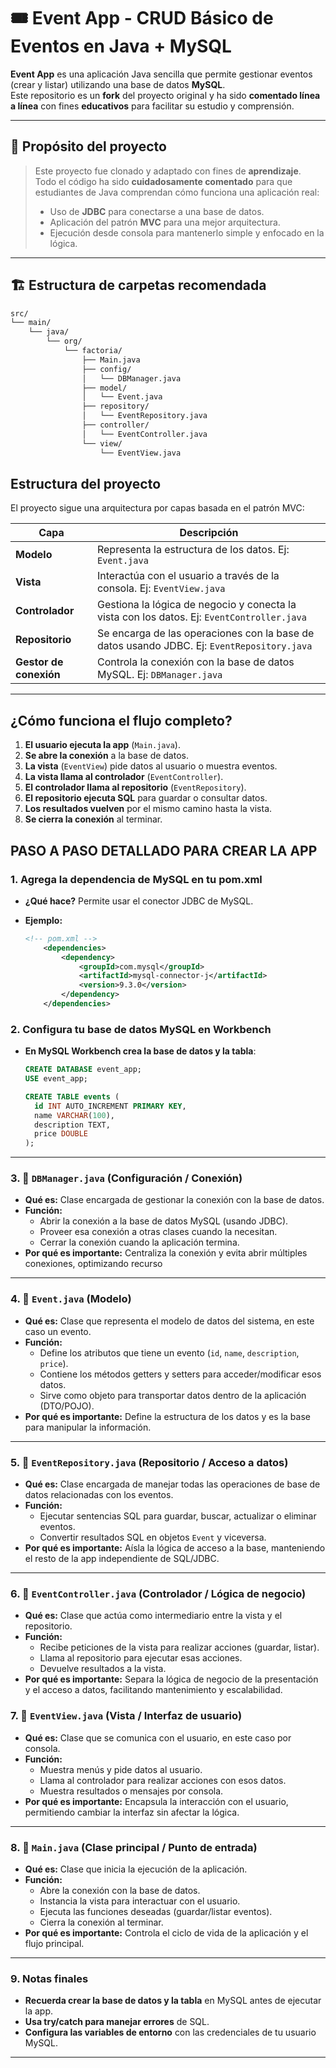 # 🎟️ Event App - CRUD Básico de Eventos en Java + MySQL

**Event App** es una aplicación Java sencilla que permite gestionar eventos (crear y listar) utilizando una base de datos **MySQL**.  
Este repositorio es un **fork** del proyecto original y ha sido **comentado línea a línea** con fines **educativos** para facilitar su estudio y comprensión.

---

## 🚀 Propósito del proyecto

> Este proyecto fue clonado y adaptado con fines de **aprendizaje**.  
> Todo el código ha sido **cuidadosamente comentado** para que estudiantes de Java comprendan cómo funciona una aplicación real:
>
> - Uso de **JDBC** para conectarse a una base de datos.
> - Aplicación del patrón **MVC** para una mejor arquitectura.
> - Ejecución desde consola para mantenerlo simple y enfocado en la lógica.

---

## 🏗️ **Estructura de carpetas recomendada**

```bash
src/
└── main/
    └── java/
        └── org/
            └── factoria/
                ├── Main.java
                ├── config/
                │   └── DBManager.java
                ├── model/
                │   └── Event.java
                ├── repository/
                │   └── EventRepository.java
                ├── controller/
                │   └── EventController.java
                └── view/
                    └── EventView.java
```
## Estructura del proyecto

El proyecto sigue una arquitectura por capas basada en el patrón MVC:

| Capa                  | Descripción                                                                 |
|-----------------------|-----------------------------------------------------------------------------|
| **Modelo**            | Representa la estructura de los datos. Ej: `Event.java`                    |
| **Vista**             | Interactúa con el usuario a través de la consola. Ej: `EventView.java`     |
| **Controlador**       | Gestiona la lógica de negocio y conecta la vista con los datos. Ej: `EventController.java` |
| **Repositorio**       | Se encarga de las operaciones con la base de datos usando JDBC. Ej: `EventRepository.java` |
| **Gestor de conexión**| Controla la conexión con la base de datos MySQL. Ej: `DBManager.java`      |

---

## **¿Cómo funciona el flujo completo?**

1. **El usuario ejecuta la app** (`Main.java`).
2. **Se abre la conexión** a la base de datos.
3. **La vista** (`EventView`) pide datos al usuario o muestra eventos.
4. **La vista llama al controlador** (`EventController`).
5. **El controlador llama al repositorio** (`EventRepository`).
6. **El repositorio ejecuta SQL** para guardar o consultar datos.
7. **Los resultados vuelven** por el mismo camino hasta la vista.
8. **Se cierra la conexión** al terminar.

## PASO A PASO DETALLADO PARA CREAR LA APP

### 1. **Agrega la dependencia de MySQL en tu pom.xml**

- **¿Qué hace?** Permite usar el conector JDBC de MySQL.
- **Ejemplo:**

    ```xml
    <!-- pom.xml -->
        <dependencies>
            <dependency>
                <groupId>com.mysql</groupId>
                <artifactId>mysql-connector-j</artifactId>
                <version>9.3.0</version>
            </dependency>
        </dependencies>
    ```


### 2. **Configura tu base de datos MySQL en Workbench**

- **En MySQL Workbench crea la base de datos y la tabla**:

    ```sql
    CREATE DATABASE event_app;
    USE event_app;
    
    CREATE TABLE events (
      id INT AUTO_INCREMENT PRIMARY KEY,
      name VARCHAR(100),
      description TEXT,
      price DOUBLE
    );
    
    ```


---

### 3. 📁 **`DBManager.java`** (Configuración / Conexión)

- **Qué es:** Clase encargada de gestionar la conexión con la base de datos.
- **Función:**
    - Abrir la conexión a la base de datos MySQL (usando JDBC).
    - Proveer esa conexión a otras clases cuando la necesitan.
    - Cerrar la conexión cuando la aplicación termina.
- **Por qué es importante:** Centraliza la conexión y evita abrir múltiples conexiones, optimizando recurso

---

### 4. 📁 **`Event.java`** (Modelo)

- **Qué es:** Clase que representa el modelo de datos del sistema, en este caso un evento.
- **Función:**
    - Define los atributos que tiene un evento (`id`, `name`, `description`, `price`).
    - Contiene los métodos getters y setters para acceder/modificar esos datos.
    - Sirve como objeto para transportar datos dentro de la aplicación (DTO/POJO).
- **Por qué es importante:** Define la estructura de los datos y es la base para manipular la información.

---

### 5. 📁 **`EventRepository.java`** (Repositorio / Acceso a datos)

- **Qué es:** Clase encargada de manejar todas las operaciones de base de datos relacionadas con los eventos.
- **Función:**
    - Ejecutar sentencias SQL para guardar, buscar, actualizar o eliminar eventos.
    - Convertir resultados SQL en objetos `Event` y viceversa.
- **Por qué es importante:** Aísla la lógica de acceso a la base, manteniendo el resto de la app independiente de SQL/JDBC.

---

### 6. 📁 **`EventController.java`** (Controlador / Lógica de negocio)

- **Qué es:** Clase que actúa como intermediario entre la vista y el repositorio.
- **Función:**
    - Recibe peticiones de la vista para realizar acciones (guardar, listar).
    - Llama al repositorio para ejecutar esas acciones.
    - Devuelve resultados a la vista.
- **Por qué es importante:** Separa la lógica de negocio de la presentación y el acceso a datos, facilitando mantenimiento y escalabilidad.

### 7. 📁 **`EventView.java`** (Vista / Interfaz de usuario)

- **Qué es:** Clase que se comunica con el usuario, en este caso por consola.
- **Función:**
    - Muestra menús y pide datos al usuario.
    - Llama al controlador para realizar acciones con esos datos.
    - Muestra resultados o mensajes por consola.
- **Por qué es importante:** Encapsula la interacción con el usuario, permitiendo cambiar la interfaz sin afectar la lógica.

---

### 8. 📁 **`Main.java`** (Clase principal / Punto de entrada)

- **Qué es:** Clase que inicia la ejecución de la aplicación.
- **Función:**
    - Abre la conexión con la base de datos.
    - Instancia la vista para interactuar con el usuario.
    - Ejecuta las funciones deseadas (guardar/listar eventos).
    - Cierra la conexión al terminar.
- **Por qué es importante:** Controla el ciclo de vida de la aplicación y el flujo principal.

---

### 9. **Notas finales**

- **Recuerda crear la base de datos y la tabla** en MySQL antes de ejecutar la app.
- **Usa try/catch para manejar errores** de SQL.
- **Configura las variables de entorno** con las credenciales de tu usuario MySQL.

---
